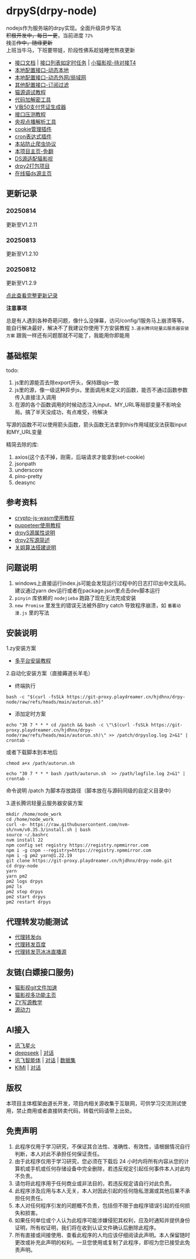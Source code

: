# drpyS(drpy-node)

nodejs作为服务端的drpy实现。全面升级异步写法  
~~积极开发中，每日一更~~，当前进度 `72%`  
~~找工作中，随缘更新~~  
上班当牛马，下班要带娃，阶段性佛系趁娃睡觉熬夜更新

* [接口文档](docs/apidoc.md) | [接口列表如定时任务](docs/apiList.md) | [小猫影视-待对接T4](https://github.com/waifu-project/movie/pull/135)
* [本地配置接口-动态本地](/config?pwd=$pwd)
* [本地配置接口-动态外网/局域网](/config/1?pwd=$pwd)
* [其他配置接口-订阅过滤](/docs/sub.md)
* [猫源调试教程](/docs/catDebug.md)
* [代码加解密工具](/admin/encoder)
* [V我50支付凭证生成器](/authcoder?len=10&number=1)
* [接口压测教程](/docs/httpTest.md)
* [央视点播解析工具](/proxy/央视大全[官]/index.html)
* [cookie管理插件](/apps/cookie-butler/index.html)
* [cron表达式插件](/apps/cron-generator/index.html)
* [本站防止爬虫协议](/robots.txt)
* [本项目主页-免翻](https://git-proxy.playdreamer.cn/hjdhnx/drpy-node)
* [DS源适配猫影视](https://github.com/hjdhnx/CatPawOpen/tree/ds-cat)
* [drpy2打包项目](https://github.com/hjdhnx/drpy-webpack)
* [在线猫ds源主页](/cat/index.html)

## 更新记录

### 20250814

更新至V1.2.11

### 20250813

更新至V1.2.10

### 20250812

更新至V1.2.9

[点此查看完整更新记录](docs/updateRecord.md)

**注意事项**

总是有人遇到各种奇葩问题，像什么没弹幕，访问/config/1服务马上崩溃等等，能自行解决最好，解决不了我建议你使用下方安装教程
`3.道长腾讯轻量云服务器安装方案`
跟我一样还有问题那就不可能了，我能用你即能用

## 基础框架

todo:

1. js里的源能否去除export开头，保持跟qjs一致
2. js里的源，像一级这种异步js，里面调用未定义的函数，能否不通过函数参数传入直接注入调用
3. 在源的各个函数调用的时候动态注入input、MY_URL等局部变量不影响全局。搞了半天没成功，有点难受，待解决

写源的函数不可以使用箭头函数，箭头函数无法拿到this作用域就没法获取input和MY_URL变量

精简去除的库:

1. axios(这个去不掉，刚需，后端请求才能拿到set-cookie)
2. jsonpath
3. underscore
4. pino-pretty
5. deasync

## 参考资料

* [crypto-js-wasm使用教程](docs/crypto-js-wasm/readme-CN.md)
* [puppeteer使用教程](docs/pupInstall.md)
* [drpyS源属性说明](docs/ruleAttr.md)
* [drpy2写源简述](docs/ruleDesc.md)
* [关姐算法搭建说明](docs/suanfa.md)

## 问题说明

1. windows上直接运行index.js可能会发现运行过程中的日志打印出中文乱码。建议通过yarn dev运行或者在package.json里点击dev脚本运行
2. `pinyin` 库依赖的 `nodejieba` 跑路了现在无法完成安装
3. `new Promise` 里发生的错误无法被外部try catch 导致程序崩溃，如 `番薯动漫.js` 里的写法

## 安装说明

1.zy安装方案

* [多平台安装教程](https://zy.catni.cn/otherShare/drpyS-build.html)

2.自动化安装方案（直接薅道长羊毛）

* 终端执行

`bash -c "$(curl -fsSLk https://git-proxy.playdreamer.cn/hjdhnx/drpy-node/raw/refs/heads/main/autorun.sh)"`

* 添加定时方案

`echo "30 7 * * * cd /patch && bash -c \"\$(curl -fsSLk https://git-proxy.playdreamer.cn/hjdhnx/drpy-node/raw/refs/heads/main/autorun.sh)\" >> /patch/drpyslog.log 2>&1" | crontab -`

或者下载脚本到本地后

`chmod a+x /path/autorun.sh`

`echo "30 7 * * * bash /path/autorun.sh  >> /path/logfile.log 2>&1" | crontab -`

命令说明 /patch 为脚本存放路径（脚本放在与源码同级的自定义目录中）

3.道长腾讯轻量云服务器安装方案

```shell
mkdir /home/node_work
cd /home/node_work
curl -o- https://raw.githubusercontent.com/nvm-sh/nvm/v0.35.3/install.sh | bash
source ~/.bashrc
nvm install 22
npm config set registry https://registry.npmmirror.com
npm i -g cnpm --registry=https://registry.npmmirror.com
npm i -g pm2 yarn@1.22.19
git clone https://git-proxy.playdreamer.cn/hjdhnx/drpy-node.git
cd drpy-node
yarn
yarn pm2
pm2 logs drpys
pm2 ls
pm2 stop drpys
pm2 start drpys
pm2 restart drpys
```

## 代理转发功能测试

* [代理转发ds](/req/https://github.com/hjdhnx/drpy-node)
* [代理转发百度](/req/https://www.baidu.com)
* [代理转发范冰冰直播源](/req/https://live.fanmingming.com/tv/m3u/ipv6.m3u)

## 友链(白嫖接口服务)

* [猫影视git文件加速](https://github.catvod.com/)
* [猫影视多功能主页](https://catvod.com/)
* [ZY写源教学](https://zy.catni.cn/editSource/edit-grammar.html)
* [源动力](https://sourcepower.top/index)

## AI接入

* [讯飞星火](https://console.xfyun.cn/services/bm4)
* [deepseek](https://platform.deepseek.com/api_keys) | [对话](https://chat.deepseek.com/)
* [讯飞智能体](https://xinghuo.xfyun.cn/botcenter/createbot)
  | [对话](https://xinghuo.xfyun.cn/botweb/0b83d4b1c0447e82ea00fe9485bd9353)
  | [数据集](https://xinghuo.xfyun.cn/botcenter/private-dataset)
* [KIMI](https://platform.moonshot.cn/console/info) | [对话](https://kimi.moonshot.cn/)

## 版权

本项目主体框架由道长开发，项目内相关源收集于互联网，可供学习交流测试使用，禁止商用或者直接转卖代码，转载代码请带上出处。

## 免责声明

1. 此程序仅用于学习研究，不保证其合法性、准确性、有效性，请根据情况自行判断，本人对此不承担任何保证责任。
2. 由于此程序仅用于学习研究，您必须在下载后 24 小时内将所有内容从您的计算机或手机或任何存储设备中完全删除，若违反规定引起任何事件本人对此均不负责。
3. 请勿将此程序用于任何商业或非法目的，若违反规定请自行对此负责。
4. 此程序涉及应用与本人无关，本人对因此引起的任何隐私泄漏或其他后果不承担任何责任。
5. 本人对任何程序引发的问题概不负责，包括但不限于由程序错误引起的任何损失和损害。
6. 如果任何单位或个人认为此程序可能涉嫌侵犯其权利，应及时通知并提供身份证明，所有权证明，我们将在收到认证文件确认后删除此程序。
7. 所有直接或间接使用、查看此程序的人均应该仔细阅读此声明。本人保留随时更改或补充此声明的权利。一旦您使用或复制了此程序，即视为您已接受此免责声明。
